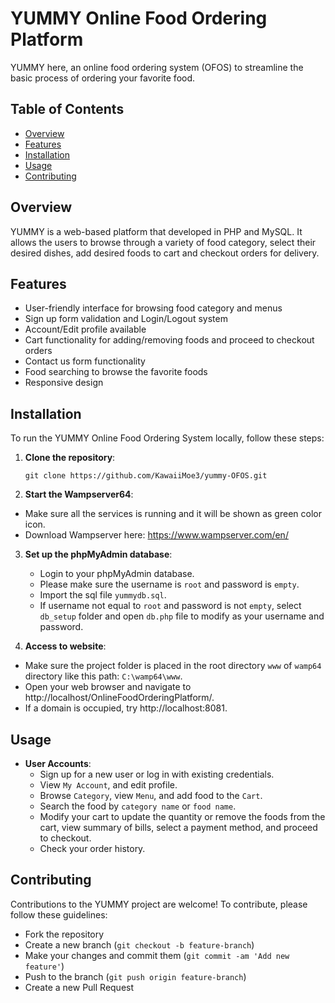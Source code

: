 
# YUMMY Online Food Ordering Platform

YUMMY here, an online food ordering system (OFOS) to streamline the basic process of ordering your favorite food.

## Table of Contents

- [Overview](#overview)
- [Features](#features)
- [Installation](#installation)
- [Usage](#usage)
- [Contributing](#contributing)

## Overview

YUMMY is a web-based platform that developed in PHP and MySQL. It allows the users to browse through a variety of food category, select their desired dishes, add desired foods to cart and checkout orders for delivery.
## Features

- User-friendly interface for browsing food category and menus
- Sign up form validation and Login/Logout system
- Account/Edit profile available
- Cart functionality for adding/removing foods and proceed to checkout orders
- Contact us form functionality
- Food searching to browse the favorite foods
- Responsive design


## Installation

To run the YUMMY Online Food Ordering System locally, follow these steps:

1. **Clone the repository**: 
    ```git
    git clone https://github.com/KawaiiMoe3/yummy-OFOS.git
    ```

2. **Start the Wampserver64**:
- Make sure all the services is running and it will be shown as green color icon.
- Download Wampserver here: https://www.wampserver.com/en/

3. **Set up the phpMyAdmin database**:
    - Login to your phpMyAdmin database.
    - Please make sure the username is `root` and password is `empty`.
    - Import the sql file `yummydb.sql`.
    - If username not equal to `root` and password is not `empty`, select `db_setup` folder and open `db.php` file to modify as your username and password.

4. **Access to website**:
- Make sure the project folder is placed in the root directory `www` of `wamp64` directory like this path: `C:\wamp64\www`.
- Open your web browser and navigate to http://localhost/OnlineFoodOrderingPlatform/.
- If a domain is occupied, try http://localhost:8081.


## Usage

- **User Accounts**: 
    - Sign up for a new user or log in with existing credentials.
    - View `My Account`, and edit profile.
    - Browse `Category`, view `Menu`, and add food to the `Cart`.
    - Search the food by `category name` or `food name`.
    - Modify your cart to update the quantity or remove the foods from the cart, view summary of bills, select a payment method, and proceed to checkout.
    - Check your order history.
    


## Contributing

Contributions to the YUMMY project are welcome! To contribute, please follow these guidelines:
- Fork the repository
- Create a new branch (`git checkout -b feature-branch`)
- Make your changes and commit them (`git commit -am 'Add new feature'`)
- Push to the branch (`git push origin feature-branch`)
- Create a new Pull Request

